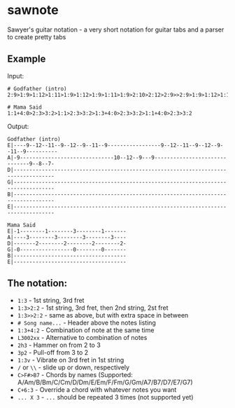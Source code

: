 # sawnote

Sawyer's guitar notation - a very short notation for guitar tabs and a parser to create pretty tabs

## Example

Input:

```
# Godfather (intro)
2:9>1:9>1:12>1:11>1:9>1:12>1:9>1:11>1:9>2:10>2:12>2:9>>2:9>1:9>1:12>1:11>1:9>1:12>1:9>1:11>1:9>2:9>2:8>2:7

# Mama Said
1:1+4:0>2:3>3:2>1:1>2:3>3:2>1:3+4:0>2:3>3:2>1:1+4:0>2:3>3:2
```

Output:

```
Godfather (intro)
E|----9--12--11--9--12--9--11--9-----------------9--12--11--9--12--9--11--9----------
A|-9------------------------------10--12--9---9------------------------------9--8--7-
D|-----------------------------------------------------------------------------------
G|-----------------------------------------------------------------------------------
B|-----------------------------------------------------------------------------------
E|-----------------------------------------------------------------------------------

Mama Said
E|-1--------1--------3--------1-------
A|----3--------3--------3--------3----
D|-------2--------2--------2--------2-
G|-0-----------------0--------0-------
B|------------------------------------
E|------------------------------------
```

## The notation:

* `1:3` - 1st string, 3rd fret
* `1:3>2:2` - 1st string, 3rd fret, then 2nd string, 2st fret
* `1:3>>2:2` - same as above, but with extra space in between
* `# Song name...` - Header above the notes listing
* `1:3+4:2` - Combination of note at the same time
* `L3002xx` - Alternative to combination of notes
* `2h3` - Hammer on from 2 to 3
* `3p2` - Pull-off from 3 to 2
* `1:3v` - Vibrate on 3rd fret in 1st string
* `/` or `\\` - slide up or down, respectively
* `C>F#>B7` - Chords by names
  (Supported: A/Am/B/Bm/C/Cm/D/Dm/E/Em/F/Fm/G/Gm/A7/B7/D7/E7/G7)
* `C+6:3` - Override a chord with whatever notes you want
* `... X 3` - `...` should be repeated 3 times (not supported yet)
